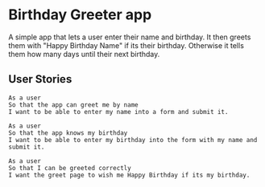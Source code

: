 # Birthday Greeter app

A simple app that lets a user enter their name and birthday.
It then greets them with "Happy Birthday Name" if its their birthday.
Otherwise it tells them how many days until their next birthday.

## User Stories

```
As a user
So that the app can greet me by name
I want to be able to enter my name into a form and submit it.

As a user
So that the app knows my birthday
I want to be able to enter my birthday into the form with my name and submit it.

As a user
So that I can be greeted correctly
I want the greet page to wish me Happy Birthday if its my birthday.
```

